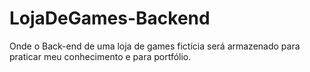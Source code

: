 # LojaDeGames-Backend
Onde o Back-end de uma loja de games fictícia será armazenado para praticar meu conhecimento e para portfólio.
